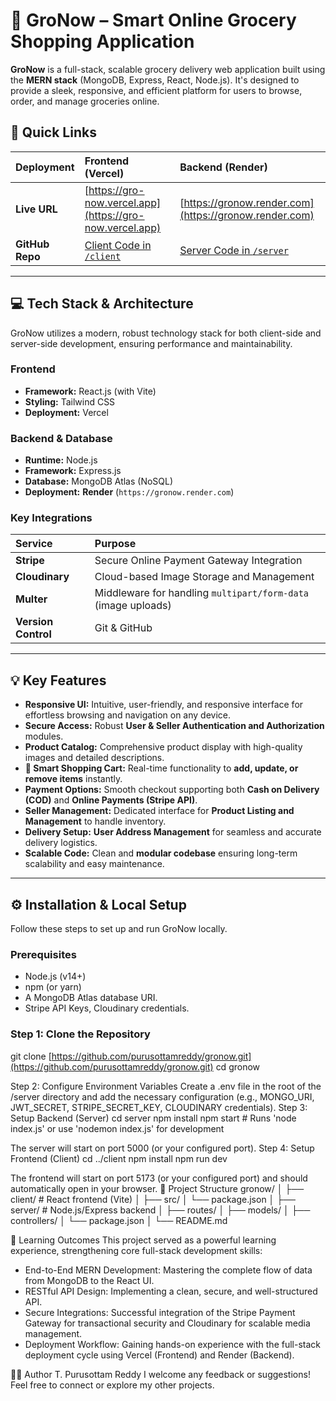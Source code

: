 
# 🛒 GroNow – Smart Online Grocery Shopping Application

**GroNow** is a full-stack, scalable grocery delivery web application built using the **MERN stack** (MongoDB, Express, React, Node.js). It's designed to provide a sleek, responsive, and efficient platform for users to browse, order, and manage groceries online.

## 🔗 Quick Links

| Deployment | Frontend (Vercel) | Backend (Render) |
| :--- | :--- | :--- |
| **Live URL** | [https://gro-now.vercel.app](https://gro-now.vercel.app) | [https://gronow.render.com](https://gronow.render.com) |
| **GitHub Repo** | [Client Code in `/client`](https://github.com/PurusottamReddy/GroNow/tree/main/client) | [Server Code in `/server`](https://github.com/PurusottamReddy/GroNow/tree/main/server) |

---

## 💻 Tech Stack & Architecture

GroNow utilizes a modern, robust technology stack for both client-side and server-side development, ensuring performance and maintainability.

### Frontend
* **Framework:** React.js (with Vite)
* **Styling:** Tailwind CSS
* **Deployment:** Vercel

### Backend & Database
* **Runtime:** Node.js
* **Framework:** Express.js
* **Database:** MongoDB Atlas (NoSQL)
* **Deployment:** **Render** (`https://gronow.render.com`)

### Key Integrations
| Service | Purpose |
| :--- | :--- |
| **Stripe** | Secure Online Payment Gateway Integration |
| **Cloudinary** | Cloud-based Image Storage and Management |
| **Multer** | Middleware for handling `multipart/form-data` (image uploads) |
| **Version Control** | Git & GitHub |

---

## 💡 Key Features

* **Responsive UI:** Intuitive, user-friendly, and responsive interface for effortless browsing and navigation on any device.
* **Secure Access:** Robust **User & Seller Authentication and Authorization** modules.
* **Product Catalog:** Comprehensive product display with high-quality images and detailed descriptions.
* **🧺 Smart Shopping Cart:** Real-time functionality to **add, update, or remove items** instantly.
* **Payment Options:** Smooth checkout supporting both **Cash on Delivery (COD)** and **Online Payments (Stripe API)**.
* **Seller Management:** Dedicated interface for **Product Listing and Management** to handle inventory.
* **Delivery Setup:** **User Address Management** for seamless and accurate delivery logistics.
* **Scalable Code:** Clean and **modular codebase** ensuring long-term scalability and easy maintenance.

---

## ⚙️ Installation & Local Setup

Follow these steps to set up and run GroNow locally.

### Prerequisites

* Node.js (v14+)
* npm (or yarn)
* A MongoDB Atlas database URI.
* Stripe API Keys, Cloudinary credentials.

### Step 1: Clone the Repository

git clone [https://github.com/purusottamreddy/gronow.git](https://github.com/purusottamreddy/gronow.git)
cd gronow

Step 2: Configure Environment Variables
Create a .env file in the root of the /server directory and add the necessary configuration (e.g., MONGO_URI, JWT_SECRET, STRIPE_SECRET_KEY, CLOUDINARY credentials).
Step 3: Setup Backend (Server)
cd server
npm install
npm start   # Runs 'node index.js' or use 'nodemon index.js' for development

The server will start on port 5000 (or your configured port).
Step 4: Setup Frontend (Client)
cd ../client
npm install
npm run dev

The frontend will start on port 5173 (or your configured port) and should automatically open in your browser.
📁 Project Structure
gronow/
│
├── client/          # React frontend (Vite)
│   ├── src/
│   └── package.json
│
├── server/          # Node.js/Express backend
│   ├── routes/
│   ├── models/
│   ├── controllers/
│   └── package.json
│
└── README.md

🧠 Learning Outcomes
This project served as a powerful learning experience, strengthening core full-stack development skills:
 * End-to-End MERN Development: Mastering the complete flow of data from MongoDB to the React UI.
 * RESTful API Design: Implementing a clean, secure, and well-structured API.
 * Secure Integrations: Successful integration of the Stripe Payment Gateway for transactional security and Cloudinary for scalable media management.
 * Deployment Workflow: Gaining hands-on experience with the full-stack deployment cycle using Vercel (Frontend) and Render (Backend).
 
🧑‍💻 Author
T. Purusottam Reddy
I welcome any feedback or suggestions! Feel free to connect or explore my other projects.
